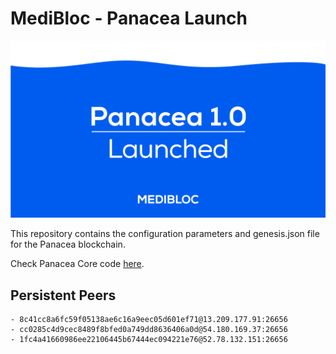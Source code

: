 # MediBloc - Panacea Launch
![banner](banner.png)

This repository contains the configuration parameters and genesis.json file for the Panacea blockchain.

Check Panacea Core code [here](https://github.com/medibloc/panacea-core).

## Persistent Peers

```
- 8c41cc8a6fc59f05138ae6c16a9eec05d601ef71@13.209.177.91:26656
- cc0285c4d9cec8489f8bfed0a749dd8636406a0d@54.180.169.37:26656
- 1fc4a41660986ee22106445b67444ec094221e76@52.78.132.151:26656
```
